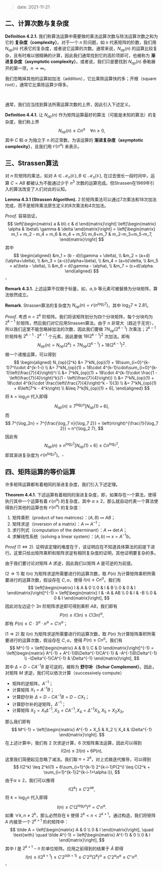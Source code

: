
> date: 2021-11-21


## 二、计算次数与复杂度

$\textbf{Definition 4.2.1.}$ 我们称算法运算中需要做的乘法运算次数与除法运算次数之和为它的 **复杂度（complexity）**。对于一个 $n$ 阶问题，如 $n$ 代表矩阵的阶数，我们用 $N_{op}(n)$ 代表它的复杂度，或者说它运算的次数。通常来说，$N_{op}(n)$ 的运算比较复杂，且有时难以很精确的计算，因此我们通常找到它的高阶项即可，也被称为 **渐进复杂度（asymptotic complexity）**。或者说，我们只是要找到 $N_{op}(n)$ 泰勒展开的第一项，$n \rightarrow \infty$。

我们忽略掉其他的运算如加法（addition），它比乘除运算快的多；开根（square root），通常它比乘除运算少得多。

<br>

通常，我们应当找到算法所需运算次数的上界，因此引入下述定义。

$\textbf{Definition 4.4.1.}$ 让 $N_{op}(n)$ 作为矩阵运算最好的算法（可能是未知的算法）的复杂度，我们称上界
$$
N_{op}(n) \leq Cn^{\alpha} \quad \forall n \geq 0,
$$
其中 $C$ 和 $\alpha$ 为独立于 $n$ 的正常数，为该运算的 **渐进复杂度（asymptotic complexity）**，且我们用 $\mathcal O(n^\alpha)$ 来表示。

## 三、Strassen算法

对 $n$ 阶矩阵的乘法，如对 $A \in \mathcal M_n(\mathbb K), B \in \mathcal M_n(\mathbb K),$ 在过去很长一段时间中，运算 $C = AB$ 都被认为不能通过少于 $n^3$ 次数的运算完成。但Strassen在1969年引入的算法改变了人们对此的认知。

$\textbf{Lemma 4.3.1 (Strassen Algorithm).}$ $2$ 阶矩阵乘法可以通过7次乘法和18次加法完成，而不是矩阵乘法原生定义的8次乘法和4次加法。

$\textit{Proof.}$ 容易验证，
$$
\left[\begin{matrix}
a & b\\
c & d
\end{matrix}\right]
\left[\begin{matrix}
\alpha & \beta\\
\gamma & \delta
\end{matrix}\right]
= \left[\begin{matrix}
m_1 + m_2 - m_4 + m_6 & m_4 + m_5\\
m_6+m_7 & m_2-m_3+m_5-m_7,
\end{matrix}\right]
$$
其中
$$
\begin{aligned}
&m_1 = (b - d)(\gamma + \delta), \\
&m_2 = (a+d)(\alpha+\delta), \\
&m_3 = (a-c)(\alpha+\beta), \\
&m_4 = (a+b)\delta, \\
&m_5 = a(\beta - \delta), \\
&m_6 = d(\gamma - \alpha), \\
&m_7 = (c+d)\alpha.
\end{aligned}
$$
$\square$

$\textbf{Remark 4.3.1.}$ 上述运算不仅限于标量，如，$a, b$ 等元素可被替换为分块矩阵，算法依然成立。

$\textbf{Remark}.$ Strassen算法的复杂度为 $N_{op}(n) = \mathcal O(n^{\log_2 7})$，其中 $\log_2 7 \approx 2.81$。

$\textit{Proof}.$ 考虑 $n = 2^k$ 阶矩阵。我们将该矩阵划分为四个分块矩阵，每个分块均为 $2^{k-1}$ 阶矩阵，然后我们对它应用Strassen算法。由于 $n$ 非常大（趋近于无穷），所以我们这里不能忽略掉加法的次数，因此我们要做 $7N_{op}(2^{k-1})$ 次乘法；$2^{k-1}$ 阶矩阵有 $2^{k-1} \cdot 2^{k-1}$ 个元素，因此要做 $18(2^{k-1})^2$ 次加法。即有
$$
N_{op}(n) = N_{op}(2^k) = 7N_{op}(2^{k-1}) + 18(2^{k-1})^2.
$$
做一个递推运算，可以得到
$$
\begin{aligned}
N_{op}(2^k) &= 7^kN_{op}(1) + 18\sum_{i=0}^{k-1}7^i\cdot 4^{k-1-i} \\
&= 7^kN_{op}(1) + 18\cdot 4^{k-1}\cdot\sum_{i=0}^{k-1}\left(\frac{7}{4}\right)^i \\
&= 7^kN_{op}(1) + 18\cdot 4^{k-1}\cdot \frac{1 - \left(\frac{7}{4}\right)^k}{1 - \left(\frac{7}{4}\right)} \\
&= 7^kN_{op}(1) + 18\cdot 4^{k}\cdot \frac{\left(\frac{7}{4}\right)^k - 1}{3} \\
&= 7^kN_{op}(1) + 6\left(7^k - 4^k\right) \\
&\leq 7^k[N_{op}(1) + 6],
\end{aligned}
$$
将 $k = \log_2 n$ 代入即得
$$
N_{op}(n) \leq 7^{\log_2 n}[N_{op}(1) + 6],
$$
而
$$
7^{\log_2n} = 7^{\frac{\log_7 n}{\log_7 2}} = \left(n\right)^{\frac{1}{\log_7 2}} = n^{\log_2 7},
$$
因此有
$$
N_{op}(n) \leq n^{\log_2 7}[N_{op}(1) + 6] \leq Cn^{\log_2 7},
$$
即其渐进复杂度为 $\mathcal O(n^{\log_2 7})$。$\square$

## 四、矩阵运算的等价运算

许多矩阵运算都有着相同的渐进复杂度，我们引入下述定理。

$\textbf{Theorem 4.4.1.}$ 下述运算有着相同的渐进复杂度，即，如果存在一个算法，使得执行其中一个运算有着 $\mathcal O(n^\alpha)$ 的复杂度，其中 $\alpha \geq 2$，那么就自动代表一个算法使得执行其他的运算也有 $\mathcal O(n^\alpha)$ 的复杂度：

1. 矩阵乘积（product of two matrices）：$(A, B) \longmapsto AB$；
2. 矩阵求逆（inversion of a matrix）：$A \longmapsto A^{-1}$；
3. 求行列式（computation of the determinant）：$A \longmapsto \det A$；
4. 求解线性系统（solving a linear system）：$(A, b) \longmapsto x = A^{-1}b$。

$\textit{Proof }(1 \Leftrightarrow 2).$ 证明该定理的难度在于，该证明应在不知道具体算法的前提下进行。这里只给出矩阵乘积和矩阵求逆有相同复杂度的证明，其他证明要复杂的多。

由于我们要讨论对矩阵 $A$ 求逆，因此我们以矩阵 $A$ 是可逆的为前提。

$(2\Rightarrow1)$ 取 $I(n)$ 为矩阵求逆所需要进行的运算次数，取 $P(n)$ 为计算矩阵乘积所需要进行的运算次数，假设存在 $C, \alpha$，使得 $I(n) \leq Cn^\alpha$。我们有
$$
\left[\begin{matrix} 
I & A & 0 \\
0 & I & B \\
0 & 0 & I
\end{matrix}\right]^{-1}
= \left[\begin{matrix} 
I & -A & AB \\
0 & I & -B \\
0 & 0 & I
\end{matrix}\right],
$$
因此对左边这个 $3n$ 阶矩阵求逆即可得到乘积 $AB$，我们即有
$$
P(n) \leq I(3n) \leq C(3n)^\alpha,
$$
即有 $P(n) \leq C\cdot 3^\alpha \cdot n^\alpha = C'n^\alpha$；

$(1\Rightarrow2)$ 取 $I(n)$ 为矩阵求逆所需要进行的运算次数，取 $P(n)$ 为计算矩阵乘积所需要进行的运算次数，假设存在 $C, \alpha$，使得 $P(n) \leq Cn^\alpha$。我们有
$$
M^{-1}
= \left[\begin{matrix} 
A & B \\
C & D
\end{matrix}\right]^{-1}
= \left[\begin{matrix} 
A^{-1} + A^{-1}B\Delta^{-1}CA^{-1} & -A^{-1}B\Delta^{-1} \\
-\Delta^{-1}CA^{-1} & \Delta^{-1}
\end{matrix}\right],
$$
其中 $\Delta =  D - CA^{-1}B$ 是可逆的，被称为 **舒尔补（Schur Complement）**。因此，对矩阵 $M$ 求逆，我们可以依次计算（successively compute）

- 矩阵的逆矩阵，$A^{-1}$；
- 计算矩阵 $X_1 = A^{-1}B$；
- 计算舒尔补 $\Delta = D - CA^{-1}B = D - CX_1$；
- 计算舒尔补的逆矩阵，$\Delta^{-1}$；
- 计算矩阵 $X_2 = X_1\Delta^{-1}, X_3 = CA^{-1}, X_4 = \Delta^{-1}X_3, X_5 = X_2X_3$。

那么我们即有
$$
M^{-1} =
\left[\begin{matrix} 
A^{-1} + X_5 & X_2 \\
X_4 & \Delta^{-1}
\end{matrix}\right].
$$
在上述计算中，我们有 $2$ 次求逆计算，$6$ 次矩阵乘法运算，因此可以得到
$$
I(2n) \leq 2I(n) + 6P(n),
$$
这里我们简便起见忽略了减法。我们取 $n = 2^k$，对上式做迭代推导，可以得到
$$
I(2^k) \leq 2^kI(1) + 6\sum_{i=1}^{k-1} 2^{k-i-1}P(2^i) \leq C(2^k + \sum_{i=1}^{k-1}2^{k-i-1+\alpha i}),
$$
由于$\alpha \geq 2$，我们可以推得
$$
I(2^k) \leq C'2^{\alpha k},
$$
将 $k = \log_2 n$ 代入即得
$$
I(n) \leq C'(2^{\log_2 n})^\alpha = C'n^\alpha.
$$
如果 $\forall k, n \neq 2^k$，那么必然存在 $k$ 使得 $2^k < n < 2^{k+1}$。通过构造，我们将矩阵 $A$ 内接至一个 $2^{k+1}$ 阶的矩阵中：
$$
\tilde A =
\left[\begin{matrix} 
A & 0 \\
0 & I
\end{matrix}\right],
\quad \text{with} \quad
\tilde A^{-1} = 
\left[\begin{matrix} 
A^{-1} & 0 \\
0 & I
\end{matrix}\right],
$$
其中 $I$ 是 $2^{k+1} - n$ 阶单位矩阵。应用之前得到的结果于 $\tilde A$ 即得
$$
I(n) \leq I(2^{k+1}) \leq C'2^{\alpha (k+1)} \leq C'2^\alpha (2^{k})^\alpha \leq C'2^\alpha n^\alpha \leq C''n^\alpha.
$$
$\square$



